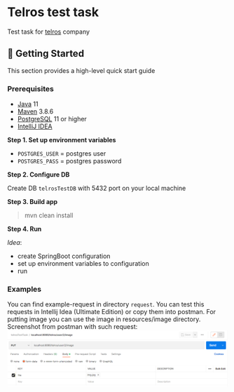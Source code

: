 # Telros test task
Test task for [telros](https://www.telros.ru/) company

##  🚀 Getting Started
This section provides a high-level quick start guide

### Prerequisites
- [Java](https://www.oracle.com/java/technologies/) 11
- [Maven](https://maven.apache.org/) 3.8.6
- [PostgreSQL](https://www.postgresql.org/) 11 or higher
- [IntelliJ IDEA](https://www.jetbrains.com/ru-ru/idea/)

**Step 1. Set up environment variables**
- ```POSTGRES_USER```  = postgres user
- ```POSTGRES_PASS```  = postgres password

**Step 2. Configure DB**

Create DB ```telrosTestDB``` with 5432 port on your local machine

**Step 3. Build app**

>mvn clean install

**Step 4. Run**

_Idea_:
- create SpringBoot configuration
- set up environment variables to configuration
- run

### Examples
You can find example-request in directory ```request```.
You can test this requests in Intellij Idea (Ultimate Edition) or copy them into postman.
For putting image you can use the image in resources/image directory.
Screenshot from postman with such request:
![img.png](img.png)

